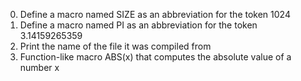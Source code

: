 0. Define a macro named SIZE as an abbreviation for the token 1024
1. Define a macro named PI as an abbreviation for the token 3.14159265359
2. Print the name of the file it was compiled from
3. Function-like  macro ABS(x) that computes the absolute value of a number x

